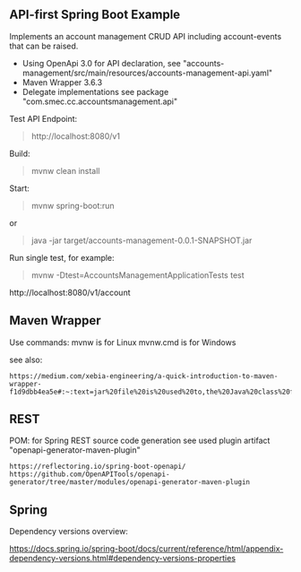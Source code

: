 API-first Spring Boot Example
-----------------------------

Implements an account management CRUD API including 
account-events that can be raised.

- Using OpenApi 3.0 for API declaration, see 
  "accounts-management/src/main/resources/accounts-management-api.yaml"
- Maven Wrapper 3.6.3
- Delegate implementations see package "com.smec.cc.accountsmanagement.api"

Test API Endpoint:
> http://localhost:8080/v1

Build:
> mvnw clean install 

Start:
> mvnw spring-boot:run

or

>java -jar target/accounts-management-0.0.1-SNAPSHOT.jar

Run single test, for example:
> mvnw -Dtest=AccountsManagementApplicationTests test

http://localhost:8080/v1/account


Maven Wrapper
-------------
Use commands:
 mvnw is for Linux
 mvnw.cmd is for Windows

see also:

	https://medium.com/xebia-engineering/a-quick-introduction-to-maven-wrapper-f1d9dbb4ea5e#:~:text=jar%20file%20is%20used%20to,the%20Java%20class%20file%20MavenWrapperDownloader.

REST
----

POM: for Spring REST source code generation see used plugin artifact "openapi-generator-maven-plugin"

	https://reflectoring.io/spring-boot-openapi/
	https://github.com/OpenAPITools/openapi-generator/tree/master/modules/openapi-generator-maven-plugin


Spring
------

Dependency versions overview: 

https://docs.spring.io/spring-boot/docs/current/reference/html/appendix-dependency-versions.html#dependency-versions-properties


